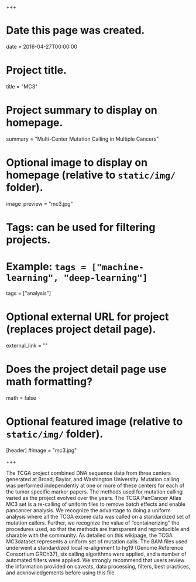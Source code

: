 +++
# Date this page was created.
date = 2016-04-27T00:00:00

# Project title.
title = "MC3"

# Project summary to display on homepage.
summary = "Multi-Center Mutation Calling in Multiple Cancers"

# Optional image to display on homepage (relative to `static/img/` folder).
image_preview = "mc3.jpg"

# Tags: can be used for filtering projects.
# Example: `tags = ["machine-learning", "deep-learning"]`
tags = ["analysis"]

# Optional external URL for project (replaces project detail page).
external_link = ""

# Does the project detail page use math formatting?
math = false

# Optional featured image (relative to `static/img/` folder).
[header]
#image = "mc3.jpg"

+++

The TCGA project combined DNA sequence data from three centers generated at Broad, Baylor, and Washington University. Mutation calling was performed independently at one or more of these centers for each of the tumor specific marker papers. The methods used for mutation calling varied as the project evolved over the years. The TCGA PanCancer Atlas MC3 set is a re-calling of uniform files to remove batch effects and enable pancancer analysis. We recognize the advantage to doing a uniform analysis where all the TCGA exome data was called on a standardized set of mutation callers. Further, we recognize the value of “containerizing” the procedures used, so that the methods are transparent and reproducible and sharable with the community. As detailed on this wikipage, the TCGA MC3dataset represents a uniform set of mutation calls. The BAM files used underwent a standardized local re-alignment to hg19 (Genome Reference Consortium GRCh37), six calling algorithms were applied, and a number of automated filters were applied. We strongly recommend that users review the information provided on caveats, data processing, filters, best practices, and acknowledgements before using this file.
